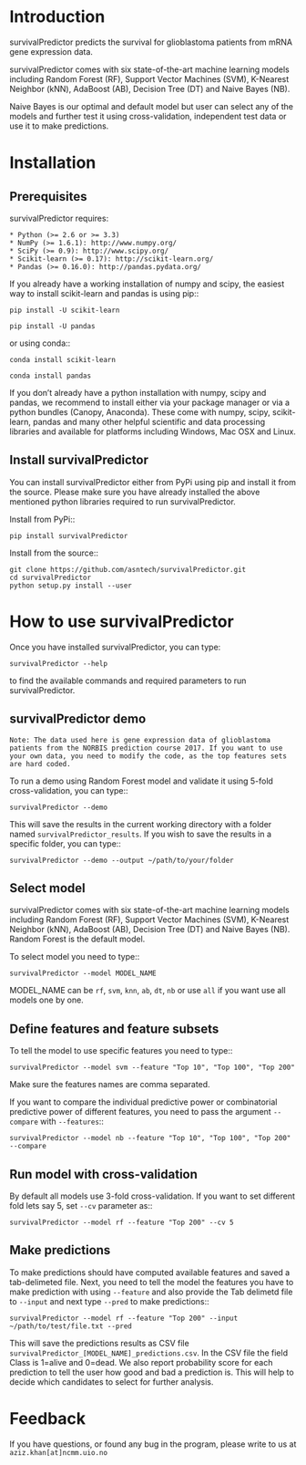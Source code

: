 Introduction
============
 survivalPredictor predicts the survival for glioblastoma patients from mRNA gene expression data.

survivalPredictor comes with six state-of-the-art machine learning models including Random Forest (RF), Support Vector Machines (SVM), K-Nearest Neighbor (kNN), AdaBoost (AB), Decision Tree (DT) and Naive Bayes (NB).

Naive Bayes is our optimal and default model but user can select any of the models and further test it using cross-validation, independent test data or use it to make predictions. 

Installation
============

Prerequisites
-------------
survivalPredictor requires:

	* Python (>= 2.6 or >= 3.3)
	* NumPy (>= 1.6.1): http://www.numpy.org/
	* SciPy (>= 0.9): http://www.scipy.org/
	* Scikit-learn (>= 0.17): http://scikit-learn.org/
	* Pandas (>= 0.16.0): http://pandas.pydata.org/

If you already have a working installation of numpy and scipy, the easiest way to install scikit-learn and pandas is using pip::

	pip install -U scikit-learn

	pip install -U pandas

or using conda::

	conda install scikit-learn

	conda install pandas


If you don’t already have a python installation with numpy, scipy and pandas, we recommend to install either via your package manager or via a python bundles (Canopy, Anaconda). These come with numpy, scipy, scikit-learn, pandas and many other helpful scientific and data processing libraries and available for platforms including Windows, Mac OSX and Linux.


Install survivalPredictor
-------------------------
You can install survivalPredictor either from PyPi using pip and install it from the source. Please make sure you have already installed the above mentioned python libraries required to run survivalPredictor.

Install from PyPi::

	pip install survivalPredictor

Install from the source::
	
	git clone https://github.com/asntech/survivalPredictor.git
	cd survivalPredictor
	python setup.py install --user

How to use survivalPredictor
============================
Once you have installed survivalPredictor, you can type:

	survivalPredictor --help

to find the available commands and required parameters to run survivalPredictor. 

survivalPredictor demo
----------------------
``Note: The data used here is gene expression data of glioblastoma patients from the NORBIS prediction course 2017. If you want to use your own data, you need to modify the code, as the top features sets are hard coded. ``

To run a demo using Random Forest model and validate it using 5-fold cross-validation, you can type::

	survivalPredictor --demo

This will save the results in the current working directory with a folder named ``survivalPredictor_results``. If you wish to save the results in a specific folder, you can type::

	survivalPredictor --demo --output ~/path/to/your/folder

Select model
------------
survivalPredictor comes with six state-of-the-art machine learning models including Random Forest (RF), Support Vector Machines (SVM), K-Nearest Neighbor (kNN), AdaBoost (AB), Decision Tree (DT) and Naive Bayes (NB). Random Forest is the default model.

To select model you need to type::

	survivalPredictor --model MODEL_NAME

MODEL_NAME can be ``rf``, ``svm``, ``knn``, ``ab``, ``dt``, ``nb`` or use ``all`` if you want use all models one by one.

Define features and feature subsets
-----------------------------------
To tell the model to use specific features you need to type::

	survivalPredictor --model svm --feature "Top 10", "Top 100", "Top 200"

Make sure the features names are comma separated. 

If you want to compare the individual predictive power or combinatorial predictive power of different features, you need to pass the argument ``--compare`` with ``--features``::

	survivalPredictor --model nb --feature "Top 10", "Top 100", "Top 200" --compare


Run model with cross-validation
-------------------------------
By default all models use 3-fold cross-validation. If you want to set different fold lets say 5, set ``--cv`` parameter as::

	survivalPredictor --model rf --feature "Top 200" --cv 5


Make predictions
------------------
To make predictions should have computed available features and saved a tab-delimeted file. Next, you need to tell the model the features you have to make prediction with using ``--feature`` and also provide the Tab delimetd file to ``--input`` and next type ``--pred`` to make predictions::

	survivalPredictor --model rf --feature "Top 200" --input ~/path/to/test/file.txt --pred

This will save the predictions results as CSV file ``survivalPredictor_[MODEL_NAME]_predictions.csv``. In the CSV file the field Class is 1=alive and 0=dead. We also report  probability score for each prediction to tell the user how good and bad a prediction is. This will help to decide which candidates to select for further analysis.

Feedback
========
If you have questions, or found any bug in the program, please write to us at ``aziz.khan[at]ncmm.uio.no``

